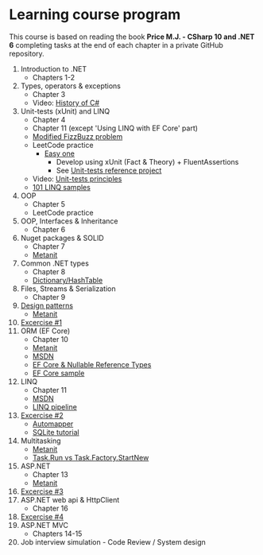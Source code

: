 # Learning course program
This course is based on reading the book **Price M.J. - CSharp 10 and .NET 6** completing tasks at the end of each chapter in a private GitHub repository.
1. Introduction to .NET
    - Chapters 1-2
2. Types, operators & exceptions
    - Chapter 3
    - Video: [History of C#](https://www.youtube.com/watch?app=desktop&v=ysKnBJsnxjE)
3. Unit-tests (xUnit) and LINQ
    - Chapter 4
    - Chapter 11 (except 'Using LINQ with EF Core' part) 
    - [Modified FizzBuzz problem](https://github.com/alex1ozr/LearnDotNet/blob/main/Exercises/FizzBuzz.md)
    - LeetCode practice 
       - [Easy one](https://leetcode.com/problemset/all/?sorting=W3sic29ydE9yZGVyIjoiQVNDRU5ESU5HIiwib3JkZXJCeSI6IkRJRkZJQ1VMVFkifV0%3D)
         - Develop using xUnit (Fact & Theory) + FluentAssertions
         - See [Unit-tests reference project](https://github.com/alex1ozr/LearnDotNet/tree/main/CodeSamples/UnitTests)
    - Video: [Unit-tests principles](https://www.youtube.com/watch?v=LkrqqpkKIXE)
    - [101 LINQ samples](https://github.com/dotnet/try-samples/blob/main/101-linq-samples/index.md)
4. OOP
    - Chapter 5
    - LeetCode practice
5. OOP, Interfaces & Inheritance
    - Chapter 6
6. Nuget packages & SOLID
    - Chapter 7
    - [Metanit](https://metanit.com/sharp/patterns/5.1.php)
7. Common .NET types
    - Chapter 8
    - [Dictionary/HashTable](https://blog.markvincze.com/back-to-basics-dictionary-part-1/)
8. Files, Streams & Serialization
    - Chapter 9
9. [Design patterns](https://github.com/alex1ozr/LearnDotNet/tree/main/Patterns)
   - [Metanit](https://metanit.com/sharp/patterns/1.1.php)
10. [Excercise #1](https://github.com/alex1ozr/LearnDotNet/blob/main/Exercises/Exercise_1.md)
11. ORM (EF Core)
    - Chapter 10
    - [Metanit](https://metanit.com/sharp/efcore/)
    - [MSDN](https://learn.microsoft.com/en-us/ef/core/get-started/overview/first-app?tabs=netcore-cli)
    - [EF Core & Nullable Reference Types](https://learn.microsoft.com/en-us/ef/core/miscellaneous/nullable-reference-types)
    - [EF Core sample](https://github.com/alex1ozr/LearnDotNet/tree/main/CodeSamples/EF)
12. LINQ
    - Chapter 11
    - [MSDN](https://learn.microsoft.com/en-us/dotnet/csharp/programming-guide/concepts/linq/introduction-to-linq-queries)
    - [LINQ pipeline](https://www.red-gate.com/simple-talk/development/dotnet-development/linq-secrets-revealed-chaining-and-debugging/#fourth)
13. [Excercise #2](https://github.com/alex1ozr/LearnDotNet/blob/main/Exercises/Exercise_2.md)
    - [Automapper](https://www.youtube.com/watch?v=3Rx85qlgjS4)
    - [SQLite tutorial](https://metanit.com/sql/sqlite/)
14. Multitasking
    - [Metanit](https://metanit.com/sharp/tutorial/13.3.php)
    - [Task.Run vs Task.Factory.StartNew](https://devblogs.microsoft.com/pfxteam/task-run-vs-task-factory-startnew/)
15. ASP.NET
    - Chapter 13
    - [Metanit](https://metanit.com/sharp/aspnet6/)
16. [Excercise #3](https://github.com/alex1ozr/LearnDotNet/blob/main/Exercises/Exercise_3.md)
17. ASP.NET web api & HttpClient
    - Chapter 16
18. [Excercise #4](https://github.com/alex1ozr/LearnDotNet/blob/main/Exercises/Exercise_4.md)
19. ASP.NET MVC
    - Chapters 14-15
20. Job interview simulation - Code Review / System design
